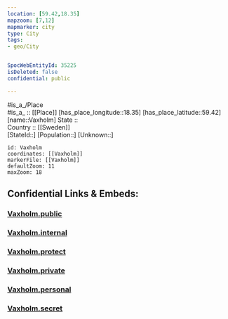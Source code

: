 ```yaml
---
location: [59.42,18.35] 
mapzoom: [7,12] 
mapmarker: city 
type: City
tags:
- geo/City


SpocWebEntityId: 35225
isDeleted: false
confidential: public

---
```

#is_a_/Place  
#is_a_ :: [[Place]] 
[has_place_longitude::18.35] 
[has_place_latitude::59.42] 
[name::Vaxholm] 
State ::  
Country :: [[Sweden]]  
[StateId::] 
[Population::] 
[Unknown::] 


```leaflet
id: Vaxholm
coordinates: [[Vaxholm]] 
markerFile: [[Vaxholm]] 
defaultZoom: 11 
maxZoom: 18
```


## Confidential Links & Embeds: 

### [Vaxholm.public](/_public/\Earth\Continent\Europe\Europe~North\Sweden\CityVaxholm.public.md) 

### [Vaxholm.internal](/_internal/\Earth\Continent\Europe\Europe~North\Sweden\CityVaxholm.internal.md) 

### [Vaxholm.protect](/_protect/\Earth\Continent\Europe\Europe~North\Sweden\CityVaxholm.protect.md) 

### [Vaxholm.private](/_private/\Earth\Continent\Europe\Europe~North\Sweden\CityVaxholm.private.md) 

### [Vaxholm.personal](/_personal/\Earth\Continent\Europe\Europe~North\Sweden\CityVaxholm.personal.md) 

### [Vaxholm.secret](/_secret/\Earth\Continent\Europe\Europe~North\Sweden\CityVaxholm.secret.md)


